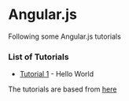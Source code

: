 # Angular.js

Following some Angular.js tutorials
### List of Tutorials

* [Tutorial 1](Tutorial01/#tutorial-1) - Hello World


The tutorials are based from [here](http://www.tutorialspoint.com/angularjs/angularjs_overview.htm)
